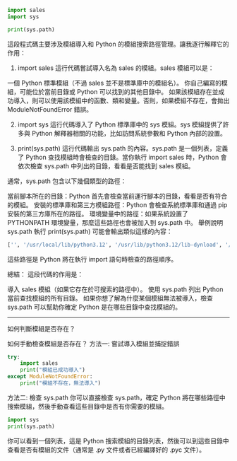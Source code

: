 ```python
import sales
import sys

print(sys.path)
```

這段程式碼主要涉及模組導入和 Python 的模組搜索路徑管理。讓我逐行解釋它的作用：

1. import sales
   這行代碼嘗試導入名為 sales 的模組。sales 模組可以是：

一個 Python 標準模組（不過 sales 並不是標準庫中的模組名）。
你自己編寫的模組，可能位於當前目錄或 Python 可以找到的其他目錄中。
如果該模組存在並成功導入，則可以使用該模組中的函數、類和變量。否則，如果模組不存在，會拋出 ModuleNotFoundError 錯誤。

2. import sys
   這行代碼導入了 Python 標準庫中的 sys 模組。sys 模組提供了許多與 Python 解釋器相關的功能，比如訪問系統參數和 Python 內部的設置。

3. print(sys.path)
   這行代碼輸出 sys.path 的內容。sys.path 是一個列表，定義了 Python 查找模組時會檢查的目錄。當你執行 import sales 時，Python 會依次檢查 sys.path 中列出的目錄，看看是否能找到 sales 模組。

通常，sys.path 包含以下幾個類型的路徑：

當前腳本所在的目錄：Python 首先會檢查當前運行腳本的目錄，看看是否有符合的模組。
安裝的標準庫和第三方模組路徑：Python 會檢查系統標準庫和通過 pip 安裝的第三方庫所在的路徑。
環境變量中的路徑：如果系統設置了 PYTHONPATH 環境變量，那麼這些路徑也會被加入到 sys.path 中。
舉例說明 sys.path
執行 print(sys.path) 可能會輸出類似這樣的內容：

```python
['', '/usr/local/lib/python3.12', '/usr/lib/python3.12/lib-dynload', '/home/user/project']

```

這些路徑是 Python 將在執行 import 語句時檢查的路徑順序。

總結：
這段代碼的作用是：

導入 sales 模組（如果它存在於可搜索的路徑中）。
使用 sys.path 列出 Python 當前查找模組的所有目錄。
如果你想了解為什麼某個模組無法被導入，檢查 sys.path 可以幫助你確定 Python 是在哪些目錄中查找模組的。

---

如何判斷模組是否存在？

如何手動檢查模組是否存在？
方法一: 嘗試導入模組並捕捉錯誤

```python
try:
    import sales
    print("模組已成功導入")
except ModuleNotFoundError:
    print("模組不存在，無法導入")
```

方法二: 檢查 sys.path
你可以直接檢查 sys.path，確定 Python 將在哪些路徑中搜索模組，然後手動查看這些目錄中是否有你需要的模組。

```python
import sys
print(sys.path)
```

你可以看到一個列表，這是 Python 搜索模組的目錄列表，然後可以到這些目錄中查看是否有模組的文件（通常是 .py 文件或者已經編譯好的 .pyc 文件）。
